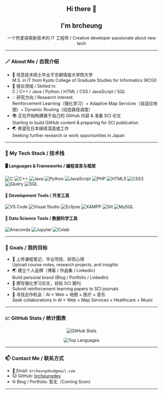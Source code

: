 <h2 align="center">Hi there 👋</h2>
<h2 align="center">I'm brcheung</h2>
<p align="center">一个热爱探索新技术的 IT 工程师 / Creative developer passionate about new tech</p>

---

### 🪄 About Me / 自我介绍

- 🏫 信息技术硕士毕业于京都情报大学院大学  
  M.S. in IT from Kyoto College of Graduate Studies for Informatics (KCGI)
- 🧠 擅长领域 / Skilled in:  
  C / C++ / Java / Python / HTML / CSS / JavaScript / SQL
- 💡 研究方向 / Research interest:  
  Reinforcement Learning（强化学习）+ Adaptive Map Services（自适应地图）+ Dynamic Routing（动态路径调度）
- 📚 正在开始构建属于自己的 GitHub 内容 & 准备 SCI 论文  
  Starting to build GitHub content & preparing for SCI publication
- 🌏 希望在日本继续深造或工作  
  Seeking further research or work opportunities in Japan

---

### 🧰 My Tech Stack / 技术栈

#### 🖥️ Languages & Frameworks / 编程语言与框架

![C](https://img.shields.io/badge/-C-A8B9CC?logo=c&logoColor=white)
![C++](https://img.shields.io/badge/-C++-00599C?logo=c%2B%2B&logoColor=white)
![Java](https://img.shields.io/badge/-Java-007396?logo=java&logoColor=white)
![Python](https://img.shields.io/badge/-Python-3776AB?logo=python&logoColor=white)
![JavaScript](https://img.shields.io/badge/-JavaScript-F7DF1E?logo=javascript&logoColor=black)
![PHP](https://img.shields.io/badge/-PHP-777BB4?logo=php&logoColor=white)
![HTML5](https://img.shields.io/badge/-HTML5-E34F26?logo=html5&logoColor=white)
![CSS3](https://img.shields.io/badge/-CSS3-1572B6?logo=css3&logoColor=white)
![jQuery](https://img.shields.io/badge/-jQuery-0769AD?logo=jquery&logoColor=white)
![SQL](https://img.shields.io/badge/-SQL-003B57?logo=mysql&logoColor=white)

#### 🔧 Development Tools / 开发工具

![VS Code](https://img.shields.io/badge/-VSCode-007ACC?logo=visual-studio-code&logoColor=white)
![Visual Studio](https://img.shields.io/badge/-Visual%20Studio-5C2D91?logo=visual-studio&logoColor=white)
![Eclipse](https://img.shields.io/badge/-Eclipse-2C2255?logo=eclipseide&logoColor=white)
![XAMPP](https://img.shields.io/badge/-XAMPP-FB7A24?logo=xampp&logoColor=white)
![Git](https://img.shields.io/badge/-Git-F05032?logo=git&logoColor=white)
![MySQL](https://img.shields.io/badge/-MySQL-4479A1?logo=mysql&logoColor=white)

#### 🧪 Data Science Tools / 数据科学工具

![Anaconda](https://img.shields.io/badge/-Anaconda-44A833?logo=anaconda&logoColor=white)
![Jupyter](https://img.shields.io/badge/-Jupyter-F37626?logo=jupyter&logoColor=white)
![Colab](https://img.shields.io/badge/-Colab-F9AB00?logo=googlecolab&logoColor=black)

---

### 🎯 Goals / 我的目标

- 📘 上传课程笔记、毕业项目、研究心得  
  Upload course notes, research projects, and insights
- 🌏 建立个人品牌（博客 / 作品集 / LinkedIn）  
  Build personal brand (Blog / Portfolio / LinkedIn)
- 📄 撰写强化学习论文，目标 SCI 期刊  
  Submit reinforcement learning papers to SCI journals
- 🤝 寻找合作机会：AI × Web × 地图 × 医疗 × 音乐  
  Seek collaborations in AI × Web × Map Services × Healthcare × Music

---

### 📈 GitHub Stats / 统计图表

<p align="center">
  <img src="https://github-readme-stats.vercel.app/api?username=brcheungdev&show_icons=true&theme=radical" alt="GitHub Stats" />
</p>
<p align="center">
  <img src="https://github-readme-stats.vercel.app/api/top-langs/?username=brcheungdev&layout=compact&theme=tokyonight" alt="Top Languages" />
</p>

---

### 📫 Contact Me / 联系方式

- 📮 Email: `brcheungdev@gmail.com`
- 🐱 GitHub: [brcheungdev](https://github.com/brcheungdev)
- 🌐 Blog / Portfolio: 暂无（Coming Soon）

---


<!--
**brcheungdev/brcheungdev** is a ✨ _special_ ✨ repository because its `README.md` (this file) appears on your GitHub profile.

Here are some ideas to get you started:

- 🔭 I’m currently working on ...
- 🌱 I’m currently learning ...
- 👯 I’m looking to collaborate on ...
- 🤔 I’m looking for help with ...
- 💬 Ask me about ...
- 📫 How to reach me: ...
- 😄 Pronouns: ...
- ⚡ Fun fact: ...
-->
